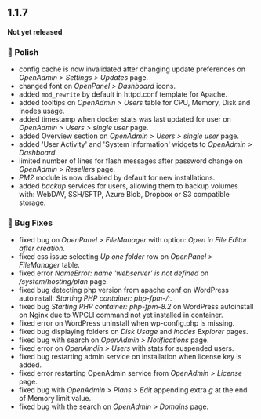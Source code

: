 ## 1.1.7

**Not yet released**  

### 💅 Polish
- config cache is now invalidated after changing update preferences on *OpenAdmin > Settings > Updates* page.
- changed font on *OpenPanel > Dashboard* icons.
- added `mod_rewrite` by default in httpd.conf template for Apache.
- added tooltips on *OpenAdmin > Users* table for CPU, Memory, Disk and Inodes usage.
- added timestamp when docker stats was last updated for user on *OpenAdmin > Users > single user* page.
- added Overview section on *OpenAdmin > Users > single user* page.
- added 'User Activity' and 'System Information' widgets to *OpenAdmin > Dashboard*.
- limited number of lines for flash messages after password change on *OpenAdmin > Resellers* page.
- *PM2* module is now disabled by default for new installations.
- added *backup* services for users, allowing them to backup volumes with: WebDAV, SSH/SFTP, Azure Blob, Dropbox or S3 compatible storage.

### 🐛 Bug Fixes
- fixed bug on *OpenPanel > FileManager* with option: *Open in File Editor after creation*.
- fixed css issue selecting *Up one folder* row on *OpenPanel > FileManager* table.
- fixed error *NameError: name 'webserver' is not defined* on */system/hosting/plan* page.
- fixed bug detecting php version from apache conf on WordPress autoinstall: *Starting PHP container: php-fpm-/:*.
- fixed bug *Starting PHP container: php-fpm-8.2* on WordPress autoinstall on Nginx due to WPCLI command not yet installed in container.
- fixed error on WordPress uninstall when wp-config.php is missing.
- fixed bug displaying folders on *Disk Usage* and *Inodes Explorer* pages.
- fixed bug with search on *OpenAdmin > Notifications* page.
- fixed error on *OpenAmdin > Users* with stats for suspended users.
- fixed bug restarting admin service on installation when license key is added.
- fixed error restarting OpenAdmin service from *OpenAdmin > License* page.
- fixed bug with *OpenAdmin > Plans > Edit* appending extra *g* at the end of Memory limit value.
- fixed bug with the search on *OpenAdmin > Domains* page.
